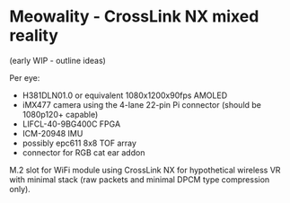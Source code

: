 # Meowality - CrossLink NX mixed reality

(early WIP - outline ideas)

Per eye:
 - H381DLN01.0 or equivalent 1080x1200x90fps AMOLED
 - iMX477 camera using the 4-lane 22-pin Pi connector (should be 1080p120+ capable)
 - LIFCL-40-9BG400C FPGA
 - ICM-20948 IMU
 - possibly epc611 8x8 TOF array
 - connector for RGB cat ear addon

M.2 slot for WiFi module using CrossLink NX for hypothetical wireless VR with minimal stack (raw packets and minimal DPCM type compression only).
